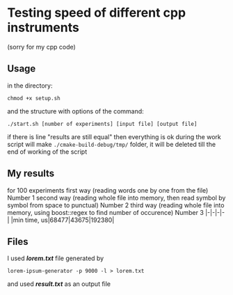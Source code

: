 # Testing speed of different cpp instruments
(sorry for my cpp code)
## Usage
in the directory:
```
chmod +x setup.sh
```
and the structure with options of the command:
```
./start.sh [number of experiments] [input file] [output file]
```
if there is line "results are still equal" then everything is ok
during the work script will make `./cmake-build-debug/tmp/` folder, it will be deleted till the end of working of the script
## My results
for 100 experiments 
first way (reading words one by one from the file) Number 1
second way (reading whole file into memory, then read symbol by symbol from space to punctual) Number 2
third way (reading whole file into memory, using boost::regex to find number of occurence) Number 3
|-|-|-|-|
|min time, us|68477|43675|192380|

## Files
I used ***lorem.txt*** file generated by 
```
lorem-ipsum-generator -p 9000 -l > lorem.txt
```
and used ***result.txt*** as an output file
